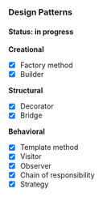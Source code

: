 ### Design Patterns

#### Status: in progress

**Creational**
- [x] Factory method
- [x] Builder

**Structural**
- [x] Decorator
- [x] Bridge

**Behavioral**
- [x] Template method
- [x] Visitor
- [X] Observer
- [x] Chain of responsibility
- [x] Strategy
